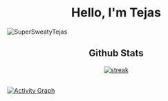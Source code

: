 <h1 align="center">Hello, I'm Tejas</h1>
<p align="left"> <img src="https://komarev.com/ghpvc/?username=YashSaini99&label=Profile%20views&color=0e75b6&style=flat" alt="SuperSweatyTejas" /> </p>


<h2 align="center">Github Stats</h2>

<p align="center">
    <a href="https://github.com/SuperSweatyTejas">
        <img title="stats" alt="streak" src="https://github-readme-streak-stats.herokuapp.com/?user=SuperSweatyTejas&theme=dark&hide_border=true&stroke=f53b3b"/>
    </a>
</p><br>
<a href="https://github.com/SuperSweatyTejas"><img alt="Activity Graph" src="https://activity-graph.herokuapp.com/graph?username=SuperSweatyTejas&bg_color=0D1117&color=eca15b&line=eca15b&point=FFFFFF&hide_border=true" /></a>
